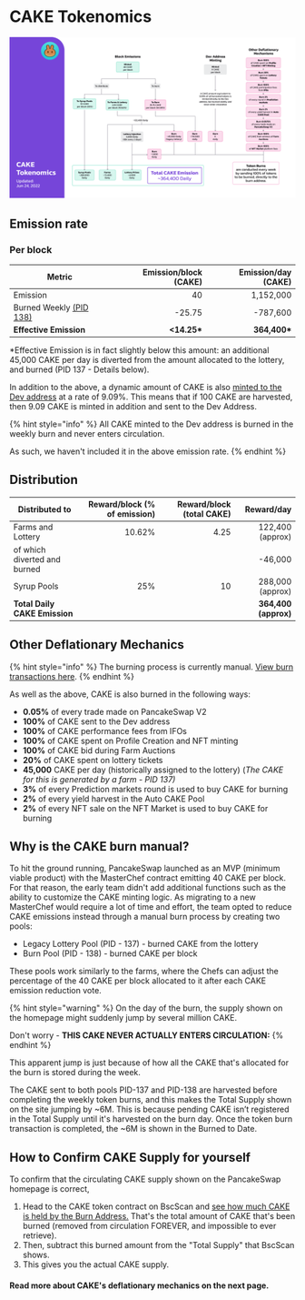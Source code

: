 # CAKE Tokenomics

![](../../.gitbook/assets/tokenomics-chart-0624.png)

## **Emission rate** <a href="#emission-rate" id="emission-rate"></a>

### **Per block**

| **Metric**                                                                | **Emission/block (CAKE)** | **Emission/day (CAKE)** |
| ------------------------------------------------------------------------- | ------------------------: | ----------------------: |
| Emission                                                                  |                        40 |               1,152,000 |
| Burned Weekly [(PID 138)](cake-tokenomics.md#why-is-the-cake-burn-manual) |                    -25.75 |                -787,600 |
| **Effective Emission**                                                    |              **<14.25\*** |           **364,400\*** |

\*Effective Emission is in fact slightly below this amount: an additional 45,000 CAKE per day is diverted from the amount allocated to the lottery, and burned (PID 137 - Details below).

In addition to the above, a dynamic amount of CAKE is also [minted to the Dev address](https://bscscan.com/address/0xceba60280fb0ecd9a5a26a1552b90944770a4a0e#tokentxns) at a rate of 9.09%. This means that if 100 CAKE are harvested, then 9.09 CAKE is minted in addition and sent to the Dev Address.

{% hint style="info" %}
All CAKE minted to the Dev address is burned in the weekly burn and never enters circulation.&#x20;

As such, we haven't included it in the above emission rate.
{% endhint %}

## Distribution <a href="#distribution" id="distribution"></a>

| Distributed to                | Reward/block (% of emission) | Reward/block (total CAKE) |           Reward/day |
| ----------------------------- | ---------------------------: | ------------------------: | -------------------: |
| Farms and Lottery             |                       10.62% |                      4.25 |     122,400 (approx) |
| of which diverted and burned  |                              |                           |              -46,000 |
| Syrup Pools                   |                          25% |                        10 |     288,000 (approx) |
| **Total Daily CAKE Emission** |                              |                           | **364,400 (approx)** |

## **Other Deflationary Mechanics** <a href="#other-deflationary-mechanics" id="other-deflationary-mechanics"></a>

{% hint style="info" %}
The burning process is currently manual. [View burn transactions here](https://bscscan.com/token/0x0e09fabb73bd3ade0a17ecc321fd13a19e81ce82?a=0x000000000000000000000000000000000000dead).
{% endhint %}

As well as the above, CAKE is also burned in the following ways:

* **0.05%** of every trade made on PancakeSwap V2
* **100%** of CAKE sent to the Dev address
* **100%** of CAKE performance fees from IFOs
* **100%** of CAKE spent on Profile Creation and NFT minting
* **100%** of CAKE bid during Farm Auctions
* **20%** of CAKE spent on lottery tickets
* **45,000** CAKE per day (historically assigned to the lottery) (_The CAKE for this is generated by a farm - PID 137)_
* **3%** of every Prediction markets round is used to buy CAKE for burning
* **2%** of every yield harvest in the Auto CAKE Pool
* **2%** of every NFT sale on the NFT Market is used to buy CAKE for burning

## Why is the CAKE burn manual?

To hit the ground running, PancakeSwap launched as an MVP (minimum viable product) with the MasterChef contract emitting 40 CAKE per block. For that reason, the early team didn't add additional functions such as the ability to customize the CAKE minting logic. As migrating to a new MasterChef would require a lot of time and effort, the team opted to reduce CAKE emissions instead through a manual burn process by creating two pools:

* Legacy Lottery Pool (PID - 137) - burned CAKE from the lottery
* Burn Pool (PID - 138) - burned CAKE per block

These pools work similarly to the farms, where the Chefs can adjust the percentage of the 40 CAKE per block allocated to it after each CAKE emission reduction vote.

{% hint style="warning" %}
On the day of the burn, the supply shown on the homepage might suddenly jump by several million CAKE.&#x20;

Don't worry - **THIS CAKE NEVER ACTUALLY ENTERS CIRCULATION:**
{% endhint %}

This apparent jump is just because of how all the CAKE that's allocated for the burn is stored during the week.&#x20;

The CAKE sent to both pools PID-137 and PID-138 are harvested before completing the weekly token burns, and this makes the Total Supply shown on the site jumping by \~6M. This is because pending CAKE isn’t registered in the Total Supply until it's harvested on the burn day. Once the token burn transaction is completed, the \~6M is shown in the Burned to Date.&#x20;

## How to Confirm CAKE Supply for yourself

To confirm that the circulating CAKE supply shown on the PancakeSwap homepage is correct,&#x20;

1. Head to the CAKE token contract on BscScan and [see how much CAKE is held by the Burn Address.](https://bscscan.com/token/0x0e09fabb73bd3ade0a17ecc321fd13a19e81ce82#balances) That's the total amount of CAKE that's been burned (removed from circulation FOREVER, and impossible to ever retrieve).
2. Then, subtract this burned amount from the "Total Supply" that BscScan shows.
3. This gives you the actual CAKE supply.



#### **Read more about CAKE's deflationary mechanics on the next page.** <a href="#read-more-about-cakes-deflationary-mechanics-on-the-next-page" id="read-more-about-cakes-deflationary-mechanics-on-the-next-page"></a>
